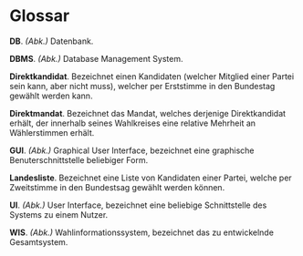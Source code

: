 # Glossar

**DB**. *(Abk.)* Datenbank.

**DBMS**. *(Abk.)* Database Management System.

**Direktkandidat**. Bezeichnet einen Kandidaten (welcher Mitglied einer Partei sein kann, aber nicht muss), welcher per Erststimme in den Bundestag gewählt werden kann.

**Direktmandat**. Bezeichnet das Mandat, welches derjenige Direktkandidat erhält, der innerhalb seines Wahlkreises eine relative Mehrheit an Wählerstimmen erhält.

**GUI**. *(Abk.)* Graphical User Interface, bezeichnet eine graphische Benuterschnittstelle beliebiger Form.

**Landesliste**. Bezeichnet eine Liste von Kandidaten einer Partei, welche per Zweitstimme in den Bundestsag gewählt werden können.

**UI**. *(Abk.)* User Interface, bezeichnet eine beliebige Schnittstelle des Systems zu einem Nutzer.

**WIS**. *(Abk.)* Wahlinformationssystem, bezeichnet das zu entwickelnde Gesamtsystem.